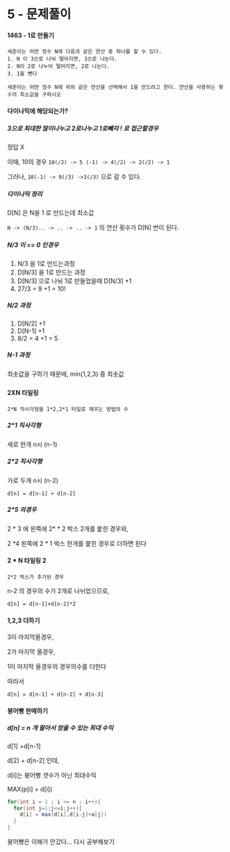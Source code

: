# 5 - 문제풀이

#### 1463 - 1로 만들기 

```
세준이는 어떤 정수 N에 다음과 같은 연산 중 하나를 할 수 있다.
1. N 이 3으로 나눠 떨어지면, 3으로 나눈다.
2. N이 2로 나누어 떨어지면, 2로 나눈다.
3. 1을 뺀다

세준이는 어떤 정수 N에 위와 같은 연산을 선택해서 1을 만드려고 한다. 연산을 사용하는 횟수의 최소값을 구하시오 
```



#### 다이나믹에 해당되는가?

##### 3으로 최대한 많이나누고 2로나누고 1로빼자 ! 로 접근할경우

정답 X

이때, 10의 경우 `10(/2) -> 5 (-1) -> 4(/2) -> 2(/2) -> 1`

그러나, `10(-1) -> 9(/3) ->3(/3)` 으로 갈 수 있다. 



##### 다이나믹 정리

D[N] 은 N을 1 로 만드는데 최소값

`N -> (N/3).. -> .. -> .. -> 1` 의 연산 횟수가 D[N] 번이 된다. 

##### N/3 이 == 0 인경우 

1.  N/3 을 1로 만드는과정
2.  D[N/3] 을 1로 만드는 과정 
3.  D[N/3] 으로 나눠 1로 만들었을때 D[N/3] +1
4.  27/3 = 9 +1 = 10!

##### N/2 과정

1. D[N/2] +1
2. D[N-1] +1 
3. 8/2 = 4 +1 = 5

##### N-1 과정

최솟값을 구하기 때문에, min(1,2,3) 중 최솟값 

#####  

#### 2XN 타일링

```
2*N 직사각형을 1*2,2*1 타일로 채우는 방법의 수 
```

##### 2*1 직사각형

세로 한개 n시 (n-1)

##### 2*2 직사각형 

가로 두개 n시 (n-2)

```d[n] = d[n-1] + d[n-2]```

##### 2*5 의경우

2 * 3 에 왼쪽에 2* * 2 박스 2개를 붙힌 경우와,

2 *4 왼쪽에 2 * 1 박스 한개를 붙힌 경우로 더하면 된다



#### 2 * N 타일링 2

```
2*2 박스가 추가된 경우
```

n-2 의 경우의 수가 2개로 나뉘었으므로,

```d[n] = d[n-1]+d[n-2]*2```



#### 1,2,3 더하기

3이 마지막올경우,

2가 마지막 올경우,

1이 마지막 올경우의 경우의수를 더한다 

따라서

`d[n] = d[n-1] + d[n-2] + d[n-3]`



#### 붕어빵 판매하기

##### d[n] = n 개 팔아서 얻을 수 있는 최대 수익

d[1] +d[n-1]

d[2] + d[n-2] 인데,

d[i]는  붕어빵 갯수가 아닌 최대수익

MAX(p[i] + d[i])



```java
for(int i = 1 ; i <= n ; i++){
  for(int j=1;j<=i;j++){
    d[i] = max(d[i],d[i-j]+a[j])
  }
}
```

붕어빵은 이해가 안갔다... 다시 공부해보기 

